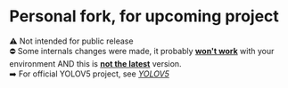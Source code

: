 # Personal fork, for upcoming project
:warning: Not intended for public release  
:no_entry: Some internals changes were made, it probably <u>**won't work**</u> with your environment AND this is <u>**not the latest**</u> version.  
:arrow_right: For official YOLOV5 project, see <a href url=https://github.com/ultralytics/yolov5>*YOLOV5*</a>
